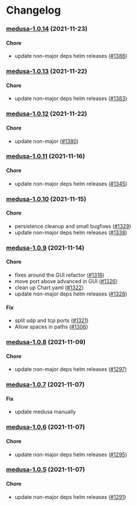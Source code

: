 # Changelog<br>


<a name="medusa-1.0.14"></a>
### [medusa-1.0.14](https://github.com/truecharts/apps/compare/medusa-1.0.13...medusa-1.0.14) (2021-11-23)

#### Chore

* update non-major deps helm releases ([#1386](https://github.com/truecharts/apps/issues/1386))



<a name="medusa-1.0.13"></a>
### [medusa-1.0.13](https://github.com/truecharts/apps/compare/medusa-1.0.12...medusa-1.0.13) (2021-11-22)

#### Chore

* update non-major deps helm releases ([#1383](https://github.com/truecharts/apps/issues/1383))



<a name="medusa-1.0.12"></a>
### [medusa-1.0.12](https://github.com/truecharts/apps/compare/medusa-1.0.11...medusa-1.0.12) (2021-11-22)

#### Chore

* update non-major ([#1380](https://github.com/truecharts/apps/issues/1380))



<a name="medusa-1.0.11"></a>
### [medusa-1.0.11](https://github.com/truecharts/apps/compare/medusa-1.0.10...medusa-1.0.11) (2021-11-16)

#### Chore

* update non-major deps helm releases ([#1345](https://github.com/truecharts/apps/issues/1345))



<a name="medusa-1.0.10"></a>
### [medusa-1.0.10](https://github.com/truecharts/apps/compare/medusa-1.0.9...medusa-1.0.10) (2021-11-15)

#### Chore

* persistence cleanup and small bugfixes ([#1329](https://github.com/truecharts/apps/issues/1329))
* update non-major deps helm releases ([#1338](https://github.com/truecharts/apps/issues/1338))



<a name="medusa-1.0.9"></a>
### [medusa-1.0.9](https://github.com/truecharts/apps/compare/medusa-1.0.8...medusa-1.0.9) (2021-11-14)

#### Chore

* fixes around the GUI refactor ([#1316](https://github.com/truecharts/apps/issues/1316))
* move port above advanced in GUI ([#1326](https://github.com/truecharts/apps/issues/1326))
* clean up Chart.yaml ([#1322](https://github.com/truecharts/apps/issues/1322))
* update non-major deps helm releases ([#1328](https://github.com/truecharts/apps/issues/1328))

#### Fix

* split udp and tcp ports ([#1321](https://github.com/truecharts/apps/issues/1321))
* Allow spaces in paths ([#1306](https://github.com/truecharts/apps/issues/1306))



<a name="medusa-1.0.8"></a>
### [medusa-1.0.8](https://github.com/truecharts/apps/compare/medusa-1.0.7...medusa-1.0.8) (2021-11-09)

#### Chore

* update non-major deps helm releases ([#1297](https://github.com/truecharts/apps/issues/1297))



<a name="medusa-1.0.7"></a>
### [medusa-1.0.7](https://github.com/truecharts/apps/compare/medusa-1.0.6...medusa-1.0.7) (2021-11-07)

#### Fix

* update medusa manually



<a name="medusa-1.0.6"></a>
### [medusa-1.0.6](https://github.com/truecharts/apps/compare/medusa-1.0.5...medusa-1.0.6) (2021-11-07)

#### Chore

* update non-major deps helm releases ([#1295](https://github.com/truecharts/apps/issues/1295))



<a name="medusa-1.0.5"></a>
### [medusa-1.0.5](https://github.com/truecharts/apps/compare/medusa-1.0.4...medusa-1.0.5) (2021-11-07)

#### Chore

* update non-major deps helm releases ([#1291](https://github.com/truecharts/apps/issues/1291))
